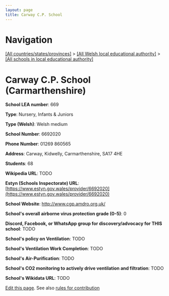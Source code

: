 ```yaml
---
layout: page
title: Carway C.P. School
---
```

# Navigation

[[All countries/states/provinces]](../../..) > [[All Welsh local educational authority]](../..) > [[All schools in local educational authority]](..)

# Carway C.P. School (Carmarthenshire)

**School LEA number**: 669

**Type**: Nursery, Infants & Juniors

**Type (Welsh)**: Welsh medium

**School Number**: 6692020

**Phone Number**: 01269 860565

**Address**: Carway, Kidwelly, Carmarthenshire, SA17 4HE

**Students**: 68

**Wikipedia URL**: TODO

**Estyn (Schools Inspectorate) URL**: [https://www.estyn.gov.wales/provider/6692020](https://www.estyn.gov.wales/provider/6692020)

**School Website**: http://www.cgp.amdro.org.uk/

**School's overall airborne virus protection grade (0-5)**: 0

**Discord, Facebook, or WhatsApp group for discovery/advocacy for THIS school**: TODO

**School's policy on Ventilation**: TODO

**School's Ventilation Work Completion**: TODO

**School's Air-Purification**: TODO

**School's CO2 monitoring to actively drive ventilation and filtration**: TODO

**School's Wikidata URL**: TODO




[Edit this page](https://github.com/ventilate-schools/Wales/edit/prif/./Carmarthenshire/Carway_C.P._School.md). See also [rules for contribution](../../../contribution-rules/)